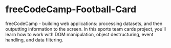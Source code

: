 # freeCodeCamp-Football-Card
freeCodeCamp - building web applications: processing datasets, and then outputting information to the screen. In this sports team cards project, you'll learn how to work with DOM manipulation, object destructuring, event handling, and data filtering.
